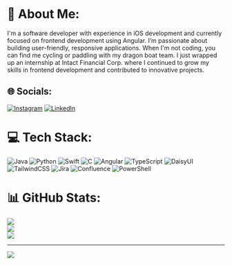 # 💫 About Me:
I'm a software developer with experience in iOS development and currently focused on frontend development using Angular. I’m passionate about building user-friendly, responsive applications. When I'm not coding, you can find me cycling or paddling with my dragon boat team. I just wrapped up an internship at Intact Financial Corp. where I continued to grow my skills in frontend development and contributed to innovative projects.


## 🌐 Socials:
[![Instagram](https://img.shields.io/badge/Instagram-%23E4405F.svg?logo=Instagram&logoColor=white)](https://instagram.com/leon__song) [![LinkedIn](https://img.shields.io/badge/LinkedIn-%230077B5.svg?logo=linkedin&logoColor=white)](https://linkedin.com/in/leon-song/) 

# 💻 Tech Stack:
![Java](https://img.shields.io/badge/java-%23ED8B00.svg?style=flat&logo=openjdk&logoColor=white) ![Python](https://img.shields.io/badge/python-3670A0?style=flat&logo=python&logoColor=ffdd54) ![Swift](https://img.shields.io/badge/swift-F54A2A?style=flat&logo=swift&logoColor=white) ![C](https://img.shields.io/badge/c-%2300599C.svg?style=flat&logo=c&logoColor=white) ![Angular](https://img.shields.io/badge/angular-%23DD0031.svg?style=flat&logo=angular&logoColor=white) ![TypeScript](https://img.shields.io/badge/typescript-%23007ACC.svg?style=flat&logo=typescript&logoColor=white) ![DaisyUI](https://img.shields.io/badge/daisyui-5A0EF8?style=flat&logo=daisyui&logoColor=white) ![TailwindCSS](https://img.shields.io/badge/tailwindcss-%2338B2AC.svg?style=flat&logo=tailwind-css&logoColor=white) ![Jira](https://img.shields.io/badge/jira-%230A0FFF.svg?style=flat&logo=jira&logoColor=white) ![Confluence](https://img.shields.io/badge/confluence-%23172BF4.svg?style=flat&logo=confluence&logoColor=white) ![PowerShell](https://img.shields.io/badge/PowerShell-%235391FE.svg?style=flat&logo=powershell&logoColor=white)
# 📊 GitHub Stats:
![](https://github-readme-stats.vercel.app/api?username=leonsongmtl&theme=one_dark_pro&hide_border=false&include_all_commits=true&count_private=false)<br/>
![](https://github-readme-streak-stats.herokuapp.com/?user=leonsongmtl&theme=one_dark_pro&hide_border=false)<br/>
![](https://github-readme-stats.vercel.app/api/top-langs/?username=leonsongmtl&theme=one_dark_pro&hide_border=false&include_all_commits=true&count_private=false&layout=compact)

---
[![](https://visitcount.itsvg.in/api?id=leonsongmtl&icon=0&color=0)](https://visitcount.itsvg.in)

<!-- Proudly created with GPRM ( https://gprm.itsvg.in ) -->
